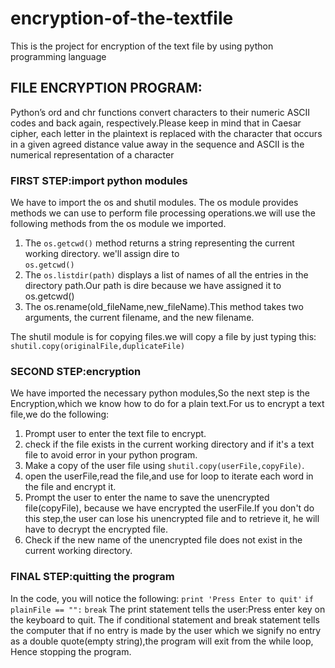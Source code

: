 # encryption-of-the-textfile
This is the project for encryption of the text file by using python programming language

## FILE ENCRYPTION PROGRAM:

Python’s ord and chr functions convert characters to their numeric ASCII codes and back again, respectively.Please keep in mind that in Caesar cipher, each letter in the plaintext is replaced with the character that occurs in a given agreed distance value away in the sequence and ASCII is the numerical representation of a character

### FIRST STEP:import python modules
We have to import the os and shutil modules. The os module provides methods we can use to perform file processing operations.we will use the following methods from the os module we imported.
1. The `os.getcwd()` method returns a string representing the current working directory. we'll assign dire to  
   `os.getcwd()`
2. The `os.listdir(path)` displays a list of names of all the entries in the directory path.Our path is dire
   because we have assigned it to os.getcwd()
3. The os.rename(old_fileName,new_fileName).This method takes two arguments, the current filename, and the new
   filename.

The shutil module is for copying files.we will copy a file by just typing this:
`shutil.copy(originalFile,duplicateFile)`

### SECOND STEP:encryption
We have imported the necessary python modules,So the next step is the Encryption,which we know how to do for a plain text.For us to
encrypt a text file,we do the following:
1. Prompt user to enter the text file to encrypt.
2. check if the file exists in the current working directory and if it's a text file to avoid error in your python program.
3. Make a copy of the user file using `shutil.copy(userFile,copyFile)`.
4. open the userFile,read the file,and use for loop to iterate each word in the file and encrypt it.
5. Prompt the user to enter the name to save the unencrypted file(copyFile), because we have encrypted the userFile.If you don't do this step,the user can lose his unencrypted file and to retrieve it, he will have to decrypt the encrypted file.
6. Check if the new name of the unencrypted file does not exist in the current working directory.

### FINAL STEP:quitting the program
In the code, you will notice the following:
`print 'Press Enter to quit'`
`if plainFile == "":`
    `break`
The print statement tells the user:Press enter key on the keyboard to quit. The if conditional statement and break statement tells the computer that if no entry is made by the user which we signify no entry as a double quote(empty string),the program will exit from the while loop, Hence stopping the program.
